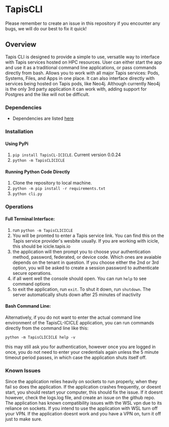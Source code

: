 # TapisCLI
Please remember to create an issue in this repository if you encounter any bugs, we will do our best to fix it quick!
## Overview
Tapis CLI is designed to provide a simple to use, versatile way to interface with Tapis services hosted on HPC resources. User can either start the app and use it as a traditional command line applications, or pass commands directly from bash.
Allows you to work with all major Tapis services: Pods, Systems, Files, and Apps in one place. It can also interface directly with services being hosted on Tapis pods, like Neo4j. Although currently Neo4j is the only 3rd party application it can work with, adding support for Postgres and the like will not be difficult.

### Dependencies
* Dependencies are listed [here](https://github.com/sdsc-hpc-training-org/hello_icicle_auth_clients/blob/main/icicle_rel_03_2023/CLI/TapisCL-ICICLE/requirements.txt)

### Installation
#### Using PyPi
1. `pip install TapisCL-ICICLE`. Current version 0.0.24
2. `python -m TapisCLICICLE`
#### Running Python Code Directly
1. Clone the repository to local machine.
2. `python -m pip install -r requirements.txt`
3. `python cli.py`
### Operations
#### **Full Terminal Interface:**
1. run ``python -m TapisCLICICLE``
2. You will be promted to enter a Tapis service link. You can find this on the Tapis service provider's wesbite usually. If you are working with icicle, this should be icicle.tapis.io
3. the application will then prompt you to choose your authentication method, password, federated, or device code. Which ones are avaiable depends on the tenant in question. If you choose either the 2nd or 3rd option, you will be asked to create a session password to authenticate secure operations.
4. if all went well the console should open. You can run `help` to see command options
5. to exit the application, run `exit`. To shut it down, run `shutdown`. The server automatically shuts down after 25 minutes of inactivity

#### **Bash Command Line:**

Alternatively, if you do not want to enter the actual command line environment of the TapisCL-ICICLE application, you can run commands directly from the command line like this:

`python -m TapisCLICICLE help -v`

this may still ask you for authentication, however once you are logged in once, you do not need to enter your credentials again unless the 5 minute timeout period passes, in which case the application shuts itself off.

### Known Issues
Since the application relies heavily on sockets to run properly, when they fail so does the application. If the application crashes frequently, or doesnt start, you should restart your computer, this should fix the issue. If it doesnt however, check the logs.log file, and create an issue on the github repo.
The application has known compatibility issues with the WSL vpn due to its reliance on sockets. If you intend to use the application with WSL turn off your VPN. If the application doesnt work and you have a VPN on, turn it off just to make sure.